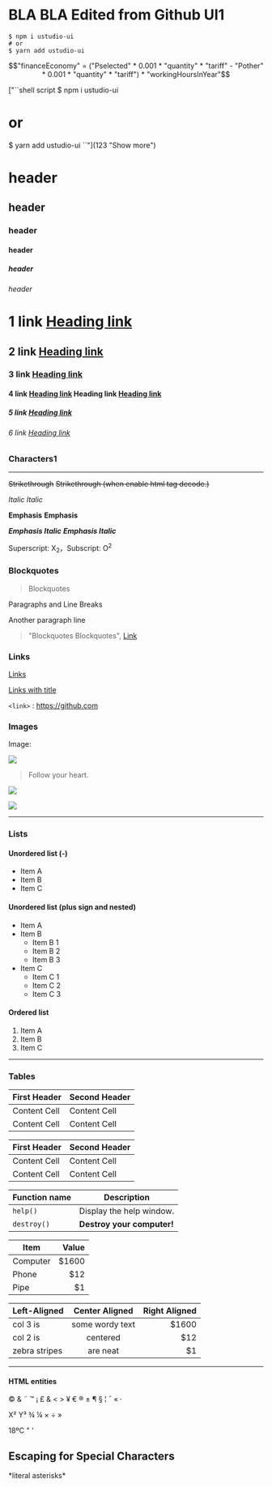 # BLA BLA Edited from Github UI1
```shell script
$ npm i ustudio-ui
# or
$ yarn add ustudio-ui
```

$$"financeEconomy" = ("Pselected" * 0.001 * "quantity" * "tariff" - "Pother" * 0.001 * "quantity" * "tariff") * "workingHoursInYear"$$

[](/data-set/PROZORRO-QuestionGroups.csv?r=1,2,4-6 "Question Groups")
[](/data-set/category.schema.json)
[](/data-set/category.json)


["``shell script
$ npm i ustudio-ui
# or
$ yarn add ustudio-ui
``"](123 "Show more")

# **header**

## header

### header

#### header

##### header

###### header

# 1 link [Heading link](https://github.com/pandao/editor.md "Heading link")

## 2 link [Heading link](https://github.com/pandao/editor.md "Heading link")

### 3 link [Heading link](https://github.com/pandao/editor.md "Heading link")

#### 4 link [Heading link](https://github.com/pandao/editor.md "Heading link") Heading link [Heading link](https://github.com/pandao/editor.md "Heading link")

##### 5 link [Heading link](https://github.com/pandao/editor.md "Heading link")

###### 6 link [Heading link](https://github.com/pandao/editor.md "Heading link")

### Characters1
                
----

~~Strikethrough~~ <s>Strikethrough (when enable html tag decode.)</s>

*Italic*      _Italic_

**Emphasis**  __Emphasis__

***Emphasis Italic*** ___Emphasis Italic___

Superscript: X<sub>2</sub>，Subscript: O<sup>2</sup>

### Blockquotes

> Blockquotes

Paragraphs and Line Breaks

Another paragraph line
                    
> "Blockquotes Blockquotes", [Link](http://localhost/)

### Links

[Links](http://localhost/)

[Links with title](http://localhost/ "link title")

`<link>` : <https://github.com>
    
### Images

Image:

![](https://pandao.github.io/editor.md/examples/images/4.jpg)

> Follow your heart.

![](https://pandao.github.io/editor.md/examples/images/8.jpg)

[![](https://pandao.github.io/editor.md/examples/images/7.jpg)](https://pandao.github.io/editor.md/examples/images/7.jpg "李健首张专辑《似水流年》封面")

----

### Lists

#### Unordered list (-)

- Item A
- Item B
- Item C

#### Unordered list (plus sign and nested)
                
+ Item A
+ Item B
    + Item B 1
    + Item B 2
    + Item B 3
+ Item C
    * Item C 1
    * Item C 2
    * Item C 3

#### Ordered list
                
1. Item A
2. Item B
3. Item C
                
----
                    
### Tables
                    
First Header  | Second Header
------------- | -------------
Content Cell  | Content Cell
Content Cell  | Content Cell 

| First Header  | Second Header |
| ------------- | ------------- |
| Content Cell  | Content Cell  |
| Content Cell  | Content Cell  |

| Function name | Description                    |
| ------------- | ------------------------------ |
| `help()`      | Display the help window.       |
| `destroy()`   | **Destroy your computer!**     |

| Item      | Value |
| --------- | -----:|
| Computer  | $1600 |
| Phone     |   $12 |
| Pipe      |    $1 |

| Left-Aligned  | Center Aligned  | Right Aligned |
| :------------ |:---------------:| -----:|
| col 3 is      | some wordy text | $1600 |
| col 2 is      | centered        |   $12 |
| zebra stripes | are neat        |    $1 |
                
----

#### HTML entities

&copy; &  &uml; &trade; &iexcl; &pound;
&amp; &lt; &gt; &yen; &euro; &reg; &plusmn; &para; &sect; &brvbar; &macr; &laquo; &middot; 

X&sup2; Y&sup3; &frac34; &frac14;  &times;  &divide;   &raquo;

18&ordm;C  &quot;  &apos;

## Escaping for Special Characters

\*literal asterisks\*
